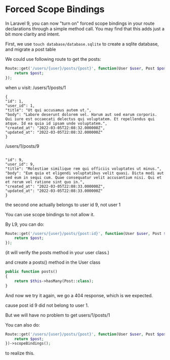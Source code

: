 # Forced Scope Bindings

In Laravel 9, you can now "turn on" forced scope bindings in your route declarations through a simple method call. You may find that this adds just a bit more clarity and intent.

First, we use ```touch database/database.sqlite```
to create a sqlite database, and migrate a post table

We could use following route to get the posts:

```php
Route::get('/users/{user}/posts/{post}', function(User $user, Post $post){
    return $post;
});
```

when u visit: /users/1/posts/1

```
{
"id": 1,
"user_id": 1,
"title": "Ut qui accusamus autem ut.",
"body": "Labore deserunt dolorem vel. Harum aut sed earum corporis. Qui iure est occaecati delectus qui voluptatem. Et repellendus qui atque. Id ea quia id ipsam unde voluptatem.",
"created_at": "2022-03-05T22:08:32.000000Z",
"updated_at": "2022-03-05T22:08:32.000000Z"
}
```

/users/1/posts/9

```

"id": 9,
"user_id": 9,
"title": "Molestiae similique rem qui officiis voluptates ut minus.",
"body": "Eum quia et eligendi voluptatibus velit quasi. Dicta modi aut sed eum in sequi cum. Quae consequatur velit accusantium nisi. Qui et et rerum vel ratione sint quo in.",
"created_at": "2022-03-05T22:08:33.000000Z",
"updated_at": "2022-03-05T22:08:33.000000Z"
}
```

the second one actually belongs to user id 9, not user 1

You can use scope bindings to not allow it.

By L9, you can do:

```php
Route::get('/users/{user}/posts/{post:id}', function(User $user, Post $post){
    return $post;
});
```

(it will verify the posts method in your user class.)

and create a posts() method in the User class

```php
public function posts()
{
    return $this->hasMany(Post::class);
}
```

And now we try it again, we go a 404 response, which is we expected.

cause post id 9 did not belong to user 1.

But we will have no problem to get users/1/posts/1

You can also do:

```php
Route::get('/users/{user}/posts/{post}', function(User $user, Post $post){
    return $post;
})->scopeBindings();
```

to realize this.
